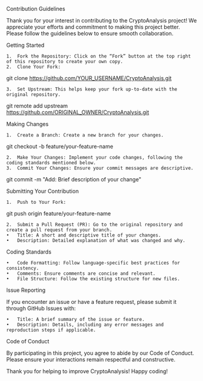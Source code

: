 Contribution Guidelines

Thank you for your interest in contributing to the CryptoAnalysis project! We appreciate your efforts and commitment to making this project better. Please follow the guidelines below to ensure smooth collaboration.

Getting Started

	1.	Fork the Repository: Click on the “Fork” button at the top right of this repository to create your own copy.
	2.	Clone Your Fork:

git clone https://github.com/YOUR_USERNAME/CryptoAnalysis.git


	3.	Set Upstream: This helps keep your fork up-to-date with the original repository.

git remote add upstream https://github.com/ORIGINAL_OWNER/CryptoAnalysis.git



Making Changes

	1.	Create a Branch: Create a new branch for your changes.

git checkout -b feature/your-feature-name


	2.	Make Your Changes: Implement your code changes, following the coding standards mentioned below.
	3.	Commit Your Changes: Ensure your commit messages are descriptive.

git commit -m "Add: Brief description of your change"



Submitting Your Contribution

	1.	Push to Your Fork:

git push origin feature/your-feature-name


	2.	Submit a Pull Request (PR): Go to the original repository and create a pull request from your branch.
	•	Title: A short and descriptive title of your changes.
	•	Description: Detailed explanation of what was changed and why.

Coding Standards

	•	Code Formatting: Follow language-specific best practices for consistency.
	•	Comments: Ensure comments are concise and relevant.
	•	File Structure: Follow the existing structure for new files.

Issue Reporting

If you encounter an issue or have a feature request, please submit it through GitHub Issues with:

	•	Title: A brief summary of the issue or feature.
	•	Description: Details, including any error messages and reproduction steps if applicable.

Code of Conduct

By participating in this project, you agree to abide by our Code of Conduct. Please ensure your interactions remain respectful and constructive.

Thank you for helping to improve CryptoAnalysis! Happy coding!
